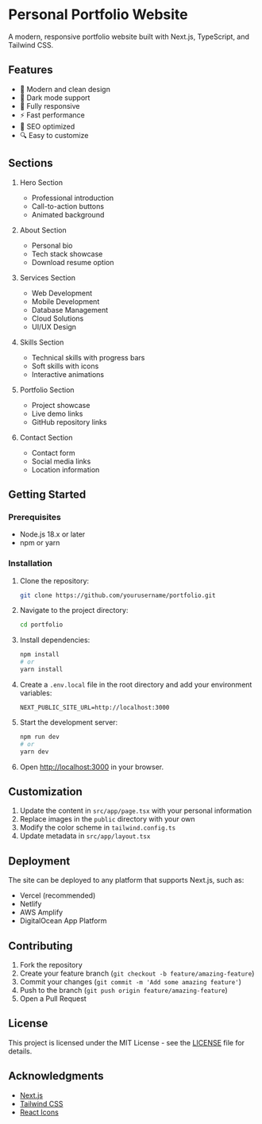 # Personal Portfolio Website

A modern, responsive portfolio website built with Next.js, TypeScript, and Tailwind CSS.

## Features

- 🎨 Modern and clean design
- 🌙 Dark mode support
- 📱 Fully responsive
- ⚡ Fast performance
- 🎯 SEO optimized
- 🔍 Easy to customize

## Sections

1. Hero Section

   - Professional introduction
   - Call-to-action buttons
   - Animated background

2. About Section

   - Personal bio
   - Tech stack showcase
   - Download resume option

3. Services Section

   - Web Development
   - Mobile Development
   - Database Management
   - Cloud Solutions
   - UI/UX Design

4. Skills Section

   - Technical skills with progress bars
   - Soft skills with icons
   - Interactive animations

5. Portfolio Section

   - Project showcase
   - Live demo links
   - GitHub repository links

6. Contact Section
   - Contact form
   - Social media links
   - Location information

## Getting Started

### Prerequisites

- Node.js 18.x or later
- npm or yarn

### Installation

1. Clone the repository:

   ```bash
   git clone https://github.com/yourusername/portfolio.git
   ```

2. Navigate to the project directory:

   ```bash
   cd portfolio
   ```

3. Install dependencies:

   ```bash
   npm install
   # or
   yarn install
   ```

4. Create a `.env.local` file in the root directory and add your environment variables:

   ```env
   NEXT_PUBLIC_SITE_URL=http://localhost:3000
   ```

5. Start the development server:

   ```bash
   npm run dev
   # or
   yarn dev
   ```

6. Open [http://localhost:3000](http://localhost:3000) in your browser.

## Customization

1. Update the content in `src/app/page.tsx` with your personal information
2. Replace images in the `public` directory with your own
3. Modify the color scheme in `tailwind.config.ts`
4. Update metadata in `src/app/layout.tsx`

## Deployment

The site can be deployed to any platform that supports Next.js, such as:

- Vercel (recommended)
- Netlify
- AWS Amplify
- DigitalOcean App Platform

## Contributing

1. Fork the repository
2. Create your feature branch (`git checkout -b feature/amazing-feature`)
3. Commit your changes (`git commit -m 'Add some amazing feature'`)
4. Push to the branch (`git push origin feature/amazing-feature`)
5. Open a Pull Request

## License

This project is licensed under the MIT License - see the [LICENSE](LICENSE) file for details.

## Acknowledgments

- [Next.js](https://nextjs.org/)
- [Tailwind CSS](https://tailwindcss.com/)
- [React Icons](https://react-icons.github.io/react-icons/)
